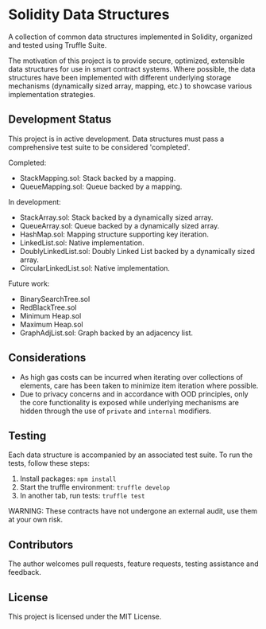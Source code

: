 # Solidity Data Structures

A collection of common data structures implemented in Solidity, organized and tested using Truffle Suite.

The motivation of this project is to provide secure, optimized, extensible data structures for use in smart contract systems. Where possible, the data structures have been implemented with different underlying storage mechanisms (dynamically sized array, mapping, etc.) to showcase various implementation strategies.

## Development Status

This project is in active development. Data structures must pass a comprehensive test suite to be considered 'completed'.

Completed:
- StackMapping.sol: Stack backed by a mapping.
- QueueMapping.sol: Queue backed by a mapping.

In development:
- StackArray.sol: Stack backed by a dynamically sized array.
- QueueArray.sol: Queue backed by a dynamically sized array.
- HashMap.sol: Mapping structure supporting key iteration.
- LinkedList.sol: Native implementation.
- DoublyLinkedList.sol: Doubly Linked List backed by a dynamically sized array.
- CircularLinkedList.sol: Native implementation.

Future work:
- BinarySearchTree.sol
- RedBlackTree.sol
- Minimum Heap.sol
- Maximum Heap.sol
- GraphAdjList.sol: Graph backed by an adjacency list.

## Considerations

- As high gas costs can be incurred when iterating over collections of elements, care has been taken to minimize item iteration where possible.
- Due to privacy concerns and in accordance with OOD principles, only the core functionality is exposed while underlying mechanisms are hidden through the use of `private` and `internal` modifiers.


## Testing

Each data structure is accompanied by an associated test suite. To run the tests, follow these steps:

1. Install packages: `npm install`
2. Start the truffle environment: `truffle develop`
3. In another tab, run tests: `truffle test`

WARNING: These contracts have not undergone an external audit, use them at your own risk.

## Contributors

The author welcomes pull requests, feature requests, testing assistance and feedback.

## License

This project is licensed under the MIT License.

